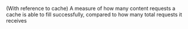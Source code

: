 (With reference to cache) A measure of how many content requests a cache is able to fill successfully, compared to how many total requests it receives